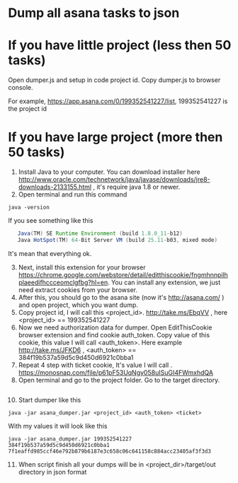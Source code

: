 # Dump all asana tasks to json

# If you have little project (less then 50 tasks)

Open dumper.js and setup in code project id. Copy dumper.js to browser console.

For example, https://app.asana.com/0/199352541227/list, 199352541227 is the project id

# If you have large project (more then 50 tasks)

1) Install Java to your computer. You can download installer here http://www.oracle.com/technetwork/java/javase/downloads/jre8-downloads-2133155.html ,
it's require java 1.8 or newer.
2) Open terminal and run this command
```
java -version
```
If you see something like this
```java version "1.8.0_11"
   Java(TM) SE Runtime Environment (build 1.8.0_11-b12)
   Java HotSpot(TM) 64-Bit Server VM (build 25.11-b03, mixed mode)
   ```
It's mean that everything ok.

3) Next, install this extension for your browser https://chrome.google.com/webstore/detail/editthiscookie/fngmhnnpilhplaeedifhccceomclgfbg?hl=en.
 You can install any extension, we just need extract cookies from your browser.
4) After this, you should go to the asana site (now it's http://asana.com/ ) and open project, which you want dump.
5) Copy project id, I will call this <project_id>. http://take.ms/EbqVV , here <project_id> == 199352541227
6) Now we need authorization data for dumper. Open EditThisCookie browser extension and find cookie auth_token. Copy value of this cookie, this value I will call <auth_token>. Here example http://take.ms/JFKD6 , <auth_token> == 384f19b537a59d5c9d450d6921c0bba1
7) Repeat 4 step with ticket cookie, It's value I will call <ticket>. https://monosnap.com/file/p61pF53UqNgy058uISuGI4FWmxhdQA
8) Open terminal and go to the project folder. Go to the target directory.
``` cd <project_dir>/target
```
10) Start dumper like this
```
java -jar asana_dumper.jar <project_id> <auth_token> <ticket>
```
With my values it will look like this
 ```
 java -jar asana_dumper.jar 199352541227 384f19b537a59d5c9d450d6921c0bba1 7f1eaffd985ccf46e792b879b6187e3c658c06c641158c884acc23405af3f3d3
```

11) When script finish all your dumps will be in <project_dir>/target/out directory in json format